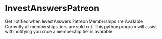 # InvestAnswersPatreon
Get notified when InvestAnswers Patreon Memberships are Available
Currently all memberships tiers are sold out. 
This python program will assist with notifying you once a membership tier is available.
